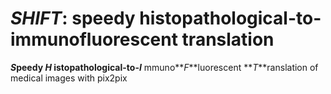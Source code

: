 # **_SHIFT_**: speedy histopathological-to-immunofluorescent translation 
**_S_**peedy **_H_** istopathological-to-**_I_** mmuno**_F_**luorescent **_T_**ranslation of medical images with pix2pix

